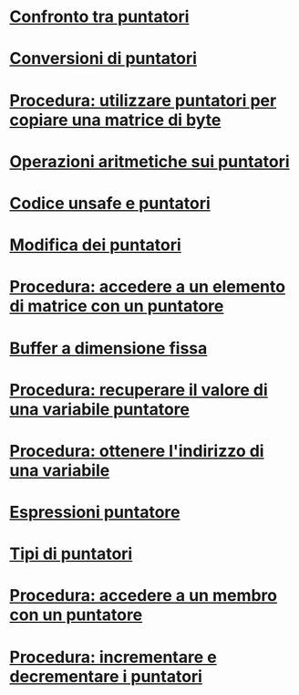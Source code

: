 # [Confronto tra puntatori](pointer-comparison.md)
# [Conversioni di puntatori](pointer-conversions.md)
# [Procedura: utilizzare puntatori per copiare una matrice di byte](how-to-use-pointers-to-copy-an-array-of-bytes.md)
# [Operazioni aritmetiche sui puntatori](arithmetic-operations-on-pointers.md)
# [Codice unsafe e puntatori](index.md)
# [Modifica dei puntatori](manipulating-pointers.md)
# [Procedura: accedere a un elemento di matrice con un puntatore](how-to-access-an-array-element-with-a-pointer.md)
# [Buffer a dimensione fissa](fixed-size-buffers.md)
# [Procedura: recuperare il valore di una variabile puntatore](how-to-obtain-the-value-of-a-pointer-variable.md)
# [Procedura: ottenere l'indirizzo di una variabile](how-to-obtain-the-address-of-a-variable.md)
# [Espressioni puntatore](pointer-expressions.md)
# [Tipi di puntatori](pointer-types.md)
# [Procedura: accedere a un membro con un puntatore](how-to-access-a-member-with-a-pointer.md)
# [Procedura: incrementare e decrementare i puntatori](how-to-increment-and-decrement-pointers.md)
